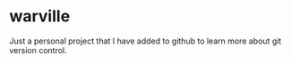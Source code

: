 # warville
Just a personal project that I have added to github to learn more about git version control.
